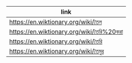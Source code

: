 |link|
|----|
|https://en.wiktionary.org/wiki/তৈল|
|https://en.wiktionary.org/wiki/তৈরি%20করা|
|https://en.wiktionary.org/wiki/তৈরি|
|https://en.wiktionary.org/wiki/তৈমুর|
